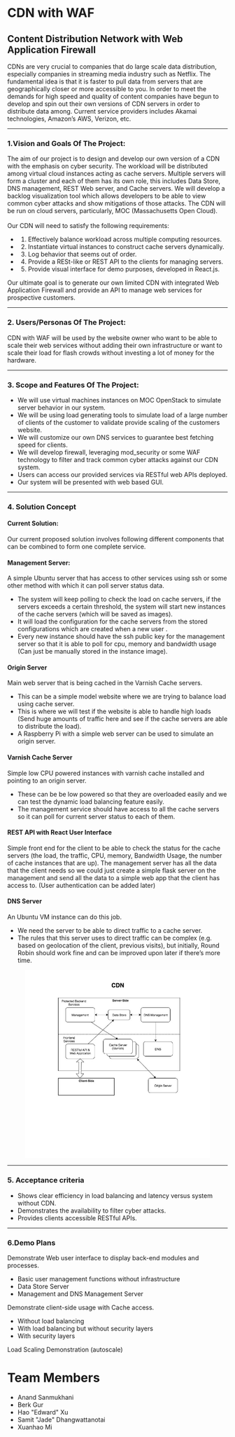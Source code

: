 # CDN with WAF


## Content Distribution Network with Web Application Firewall

CDNs are very crucial to companies that do large scale data distribution, especially companies in streaming media industry such as Netflix. The fundamental idea is that it is faster to pull data from servers that are geographically closer or more accessible to you. In order to meet the demands for high speed and quality of content companies have begun to develop and spin out their own versions of CDN servers in order to distribute data among. Current service providers includes Akamai technologies, Amazon’s AWS, Verizon, etc.  

<hr>

### 1.Vision and Goals Of The Project:
The aim of our project is to design and develop our own version of a CDN with the emphasis on cyber security. The workload will be distributed among virtual cloud instances acting as cache servers. Multiple servers will form a cluster and each of them  has its own role, this includes Data Store, DNS management, REST Web server, and Cache servers. We will develop a backlog visualization tool which allows developers to be able to view common cyber attacks and show mitigations of those attacks. The CDN will be run on cloud servers, particularly, MOC (Massachusetts Open Cloud).<br><br>
Our CDN will need to satisfy the following requirements:

 - 1. Effectively balance workload across multiple computing resources. 
 - 2. Instantiate virtual instances to construct cache servers dynamically. 
 - 3. Log behavior that seems out of order.
 - 4. Provide a RESt-like or REST API to the clients for managing servers.
 - 5. Provide visual interface for demo purposes, developed in React.js.

Our ultimate goal is to generate our own limited CDN with integrated Web Application Firewall and provide an API to manage web services for prospective customers.
<hr>

### 2. Users/Personas Of The Project:

CDN with WAF will be used by the website owner who  want to be able to scale their web services without adding their own infrastructure or want to scale their load for flash crowds without investing a lot of money for the hardware.
<hr>

### 3. Scope and Features Of The Project:
 - We will use virtual machines instances on MOC OpenStack to simulate server behavior in our system.
 - We will be using load generating tools to simulate load of a large number of clients of the customer to validate provide scaling of the customers website.
 - We will customize our own DNS services to guarantee best fetching speed for clients. 
 - We will develop firewall, leveraging mod_security or some WAF technology to filter and track common cyber attacks against our CDN system. 
 - Users can access our provided services via RESTful web APIs deployed.
 - Our system will be presented with web based GUI. 

<hr>

### 4. Solution Concept
#### Current Solution:
Our current proposed solution involves following different components that can be combined to form one complete service.
#### Management Server:
A simple Ubuntu server that has access to other services using ssh  or some other method with which it can poll server status data.

 - The system will keep polling to check the load on cache servers, if the servers  exceeds a certain threshold, the system will start new instances of the cache servers (which will be saved as images).
 - It will load the configuration for the cache servers from the stored configurations which are created when a new user .
 - Every new instance should have the ssh public key for the management server so that it is able to poll for cpu, memory and bandwidth usage (Can just be manually stored in the instance image).
 
#### Origin Server 
Main web server that is being cached in the Varnish Cache servers.

 - This can be a simple model website where we are trying to balance load using cache server.
 - This is where we will test if the website is able to handle high loads (Send huge amounts of traffic here and see if the cache servers are able to distribute the load).
 - A Raspberry Pi with a simple web server can be used to simulate an origin server.

#### Varnish Cache Server
Simple low CPU powered instances with varnish cache installed and pointing to an origin server.

 - These can be be low powered so that they are overloaded easily and we can test the dynamic load balancing feature easily.
 - The management service should have access to all the cache servers so it can poll for current server status to each of them.

#### REST API with React User Interface
Simple front end for the client to be able to check the status for the cache servers (the load, the traffic, CPU, memory, Bandwidth Usage, the number of cache instances that are up). The management server has all the data that the client needs so we could just create a simple flask server on the management and send all the data to a simple web app that the client has access to. (User authentication can be added later)

#### DNS Server
An Ubuntu VM instance can do this job.

- We need the server to be able to direct traffic to a cache server.
- The rules that this server uses to direct traffic can be complex (e.g. based on geolocation of the client, previous visits), but initially, Round Robin should work fine and can be improved upon later if there’s more time.

<figure>
	<a ><img src="/images/BlockDiagram.jpg" alt=""></a>
</figure>

<hr>

### 5. Acceptance criteria
 - Shows clear efficiency in load balancing and latency versus system without CDN.
 - Demonstrates the availability to filter cyber attacks.
 - Provides clients accessible RESTful APIs.  

<hr>

### 6.Demo Plans
Demonstrate Web user interface to display back-end modules and processes.

 - Basic user management functions without infrastructure
 - Data Store Server
 - Management and DNS Management Server

Demonstrate client-side usage with Cache access. 
 - Without load balancing
 - With load balancing but without security layers
 - With security layers

Load Scaling Demonstration (autoscale)

# Team Members

* Anand Sanmukhani
* Berk Gur
* Hao "Edward" Xu
* Samit "Jade" Dhangwattanotai
* Xuanhao Mi

